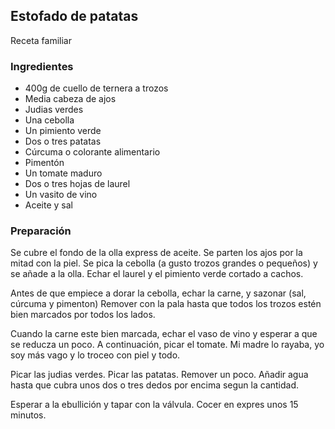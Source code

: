 ## Estofado de patatas

Receta familiar

### Ingredientes

- 400g de cuello de ternera a trozos
- Media cabeza de ajos
- Judias verdes
- Una cebolla
- Un pimiento verde
- Dos o tres patatas
- Cúrcuma o colorante alimentario
- Pimentón
- Un tomate maduro
- Dos o tres hojas de laurel
- Un vasito de vino
- Aceite y sal

### Preparación

Se cubre el fondo de la olla express de aceite.
Se parten los ajos por la mitad con la piel.
Se pica la cebolla (a gusto trozos grandes o pequeños)
y se añade a la olla.
Echar el laurel y el pimiento verde cortado a cachos.

Antes de que empiece a dorar la cebolla,
echar la carne, y sazonar
(sal, cúrcuma y pimenton)
Remover con la pala
hasta que todos los trozos estén bien marcados por todos los lados.

Cuando la carne este bien marcada,
echar el vaso de vino y esperar a que se reducza un poco.
A continuación, picar el tomate.
Mi madre lo rayaba, yo soy más vago y lo troceo con piel y todo.

Picar las judias verdes.
Picar las patatas.
Remover un poco.
Añadir agua hasta que cubra unos dos o tres dedos por encima segun la cantidad.

Esperar a la ebullición y tapar con la válvula.
Cocer en expres unos 15 minutos.


